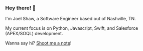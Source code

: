 ### Hey there! 👋


I'm Joel Shaw, a Software Engineer based out of Nashville, TN.

My current focus is on Python, Javascript, Swift, and Salesforce (APEX/SOQL) development.

Wanna say hi? [Shoot me a note](mailto:shawji@me.com)!
